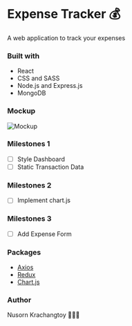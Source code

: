 # Expense Tracker 💰

A web application to track your expenses

### Built with

- React
- CSS and SASS
- Node.js and Express.js
- MongoDB

### Mockup

![Mockup](https://i.imgur.com/1iG5WxZ.png)

### Milestones 1

- [ ] Style Dashboard
- [ ] Static Transaction Data

### Milestones 2

- [ ] Implement chart.js

### Milestones 3

- [ ] Add Expense Form

### Packages

- [Axios](https://www.npmjs.com/package/axios)
- [Redux](https://redux.js.org/)
- [Chart.js](https://www.npmjs.com/package/chart.js?activeTab=readme)

### Author

Nusorn Krachangtoy 👨🏻‍💻
